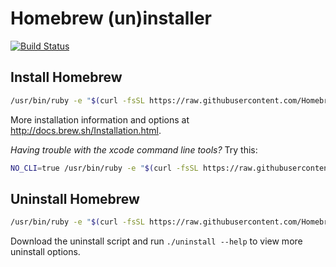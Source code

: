 # Homebrew (un)installer

[![Build Status](https://travis-ci.org/Homebrew/install.svg?branch=master)](https://travis-ci.org/Homebrew/install)

## Install Homebrew
```bash
/usr/bin/ruby -e "$(curl -fsSL https://raw.githubusercontent.com/Homebrew/install/master/install)"
```

More installation information and options at http://docs.brew.sh/Installation.html.

*Having trouble with the xcode command line tools?* Try this:

```bash
NO_CLI=true /usr/bin/ruby -e "$(curl -fsSL https://raw.githubusercontent.com/Homebrew/install/master/install)"
```

## Uninstall Homebrew
```bash
/usr/bin/ruby -e "$(curl -fsSL https://raw.githubusercontent.com/Homebrew/install/master/uninstall)"
```

Download the uninstall script and run `./uninstall --help` to view more uninstall options.
